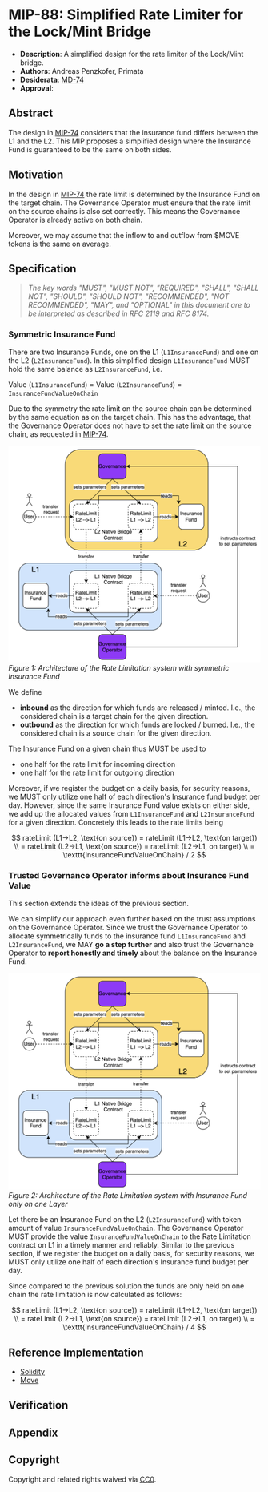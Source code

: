 # MIP-88: Simplified Rate Limiter for the Lock/Mint Bridge

- **Description**: A simplified design for the rate limiter of the Lock/Mint bridge.
- **Authors**: Andreas Penzkofer, Primata
- **Desiderata**: [MD-74](https://github.com/movementlabsxyz/MIP/pull/74/files/MD/md-74/README.md)
- **Approval**:

## Abstract

The design in [MIP-74](https://github.com/movementlabsxyz/MIP/pull/74) considers that the insurance fund differs between the L1 and the L2. This MIP proposes a simplified design where the Insurance Fund is guaranteed to be the same on both sides.

## Motivation

In the design in [MIP-74](https://github.com/movementlabsxyz/MIP/pull/74) the rate limit is determined by the Insurance Fund on the target chain. The Governance Operator must ensure that the rate limit on the source chains is also set correctly. This means the Governance Operator is already active on both chain.

Moreover, we may assume that the inflow to and outflow from \$MOVE tokens is the same on average.

## Specification

> _The key words "MUST", "MUST NOT", "REQUIRED", "SHALL", "SHALL NOT", "SHOULD", "SHOULD NOT", "RECOMMENDED", "NOT RECOMMENDED", "MAY", and "OPTIONAL" in this document are to be interpreted as described in RFC 2119 and RFC 8174._

### Symmetric Insurance Fund

There are two Insurance Funds, one on the L1 (`L1InsuranceFund`) and one on the L2 (`L2InsuranceFund`). In this simplified design `L1InsuranceFund` MUST hold the same balance as `L2InsuranceFund`, i.e. 

Value (`L1InsuranceFund`) = Value (`L2InsuranceFund`) = `InsuranceFundValueOnChain`

Due to the symmetry the rate limit on the source chain can be determined by the same equation as on the target chain. This has the advantage, that the Governance Operator does not have to set the rate limit on the source chain, as requested in [MIP-74](https://github.com/movementlabsxyz/MIP/pull/74).

![alt text](overview.png)
_Figure 1: Architecture of the Rate Limitation system with symmetric Insurance Fund_

We define

- **inbound** as the direction for which funds are released / minted. I.e., the considered chain is a target chain for the given direction.
- **outbound** as the direction for which funds are locked / burned. I.e., the considered chain is a source chain for the given direction.

The Insurance Fund on a given chain thus MUST be used to

- one half for the rate limit for incoming direction
- one half for the rate limit for outgoing direction

Moreover, if we register the budget on a daily basis, for security reasons, we MUST only utilize one half of each direction's Insurance fund budget per day. However, since the same Insurance Fund value exists on either side, we add up the allocated values from `L1InsuranceFund` and `L2InsuranceFund` for a given direction. Concretely this leads to the rate limits being

$$
rateLimit (L1→L2, \text{on source}) = rateLimit (L1→L2, \text{on target}) \\
= rateLimit (L2→L1, \text{on source}) = rateLimit (L2→L1, on target) \\
= \texttt{InsuranceFundValueOnChain} / 2
$$

### Trusted Governance Operator informs about Insurance Fund Value

This section extends the ideas of the previous section.

We can simplify our approach even further based on the trust assumptions on the Governance Operator. Since we trust the Governance Operator to allocate symmetrically funds to the insurance fund `L1InsuranceFund` and `L2InsuranceFund`, we MAY **go a step further** and also trust the Governance Operator to **report honestly and timely** about the balance on the Insurance Fund.

![alt text](overview.png)
_Figure 2: Architecture of the Rate Limitation system with Insurance Fund only on one Layer_

Let there be an Insurance Fund on the L2 (`L2InsuranceFund`) with token amount of value `InsuranceFundValueOnChain`. The Governance Operator MUST provide the value `InsuranceFundValueOnChain` to the Rate Limitation contract on L1 in a timely manner and reliably. Similar to the previous section, if we register the budget on a daily basis, for security reasons, we MUST only utilize one half of each direction's Insurance fund budget per day.

Since compared to the previous solution the funds are only held on one chain the rate limitation is now calculated as follows:

$$
rateLimit (L1→L2, \text{on source}) = rateLimit (L1→L2, \text{on target}) \\
= rateLimit (L2→L1, \text{on source}) = rateLimit (L2→L1, on target) \\
= \texttt{InsuranceFundValueOnChain} / 4
$$

## Reference Implementation

- [Solidity](https://github.com/movementlabsxyz/movement/pull/992)
- [Move](https://github.com/movementlabsxyz/aptos-core/pull/113)

## Verification

## Appendix

## Copyright

Copyright and related rights waived via [CC0](../LICENSE.md).
